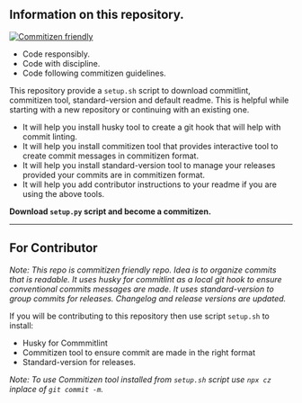 ## Information on this repository.

[![Commitizen friendly](https://img.shields.io/badge/commitizen-friendly-brightgreen.svg)](http://commitizen.github.io/cz-cli/)

- Code responsibly.
- Code with discipline.
- Code following commitizen guidelines.

This repository provide a `setup.sh` script to download commitlint, commitizen tool, standard-version and default readme.
This is helpful while starting with a new repository or continuing with an existing one.

- It will help you install husky tool to create a git hook that will help with commit linting.
- It will help you install commitizen tool that provides interactive tool to create commit messages in commitizen format.
- It will help you install standard-version tool to manage your releases provided your commits are in commitizen format.
- It will help you add contributor instructions to your readme if you are using the above tools.

**Download `setup.py` script and become a commitizen.**

---
## For Contributor

*Note:
This repo is commitizen friendly repo. Idea is to organize commits that is readable.
It uses husky for commitlint as a local git hook to ensure conventional commits messages are made.
It uses standard-version to group commits for releases. Changelog and release versions are updated.*

If you will be contributing to this repository then use script `setup.sh` to install:

- Husky for Commmitlint
- Commitizen tool to ensure commit are made in the right format
- Standard-version for releases.

*Note: To use Commitizen tool installed from `setup.sh` script use `npx cz` inplace of `git commit -m`.*

